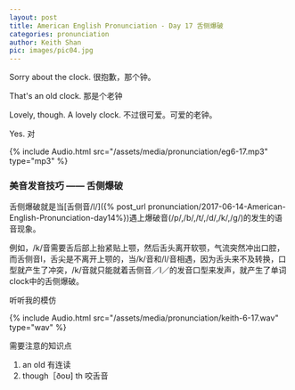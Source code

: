 ```yaml
---
layout: post
title: American English Pronunciation - Day 17 舌侧爆破
categories: pronunciation
author: Keith Shan
pic: images/pic04.jpg
---
```


Sorry about the clock.
很抱歉，那个钟。

That's an old clock. 
那是个老钟 

Lovely, though. A lovely clock.
不过很可爱。可爱的老钟。

Yes.
对

<!--more-->

{% include Audio.html src="/assets/media/pronunciation/eg6-17.mp3" type="mp3" %}

### 美音发音技巧 —— 舌侧爆破

舌侧爆破就是当[舌侧音/l/]({% post_url pronunciation/2017-06-14-American-English-Pronunciation-day14%})遇上爆破音(/p/,/b/,/t/,/d/,/k/,/g/)的发生的语音现象。

例如，/k/音需要舌后部上抬紧贴上颚，然后舌头离开软颚，气流突然冲出口腔，而舌侧音l，舌尖是不离开上颚的，当/k/音和/l/音相遇，因为舌头来不及转换，口型就产生了冲突，/k/音就只能就着舌侧音／l／的发音口型来发声，就产生了单词clock中的舌侧爆破。

听听我的模仿

{% include Audio.html src="/assets/media/pronunciation/keith-6-17.wav" type="wav" %}


需要注意的知识点
1. an old 有连读
2. though［ðoʊ] th 咬舌音



